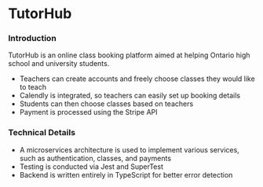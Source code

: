 # TutorHub
### Introduction
TutorHub is an online class booking platform aimed at helping Ontario high school and university students. 
- Teachers can create accounts and freely choose classes they would like to teach
- Calendly is integrated, so teachers can easily set up booking details
- Students can then choose classes based on teachers
- Payment is processed using the Stripe API

### Technical Details
- A microservices architecture is used to implement various services, such as authentication, classes, and payments
- Testing is conducted via Jest and SuperTest
- Backend is written entirely in TypeScript for better error detection
